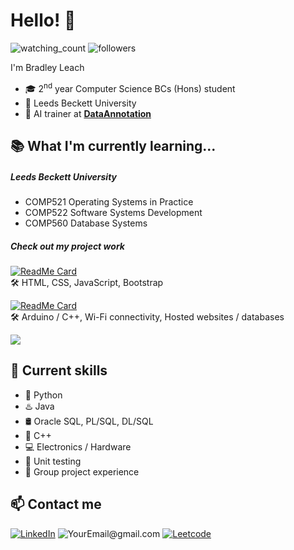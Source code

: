 <h1>Hello! 👋</h1>

<img src="https://komarev.com/ghpvc/?username=BradRL&color=lightgray" alt="watching_count" /> <img alt="followers" src="https://img.shields.io/github/followers/BradRL?label=Followers&style=social"><br>

I'm Bradley Leach
- 🎓 2<sup>nd</sup> year Computer Science BCs (Hons) student
- 📌 Leeds Beckett University
- 💼 AI trainer at <a href="https://www.dataannotation.tech/about?" target="_blank"><B>DataAnnotation</B></a>

<h2>📚 What I'm currently learning...</h2>
<h5>Leeds Beckett University</h5>

- COMP521 Operating Systems in Practice
- COMP522 Software Systems Development
- COMP560 Database Systems

<h5>Check out my project work</h5>

[![ReadMe Card](https://github-readme-stats.vercel.app/api/pin/?username=BradRL&repo=PersonalWebsite)](https://github.com/BradRL/PersonalWebsite)
<br>🛠️ HTML, CSS, JavaScript, Bootstrap

[![ReadMe Card](https://github-readme-stats.vercel.app/api/pin/?username=BradRL&repo=PlantPal)](https://github.com/BradRL/PlantPal)
<br>🛠️ Arduino / C++, Wi-Fi connectivity, Hosted websites / databases

<img src="https://github-readme-stats.vercel.app/api/top-langs/?username=voyager19878"/>

<h2>🧠 Current skills</h2>

- 🐍 Python
- ♨️ Java
- 🛢️ Oracle SQL, PL/SQL, DL/SQL
- 👾 C++ 
- 💻 Electronics / Hardware
- 🚧 Unit testing
- 🤝 Group project experience

<h2>📫 Contact me</h2>

<a href="https://www.linkedin.com/in/bradley-leach-6b5155255/">![LinkedIn](https://img.shields.io/badge/LinkedIn-blue?style=for-the-badge&logo=linkedin)</a> <a>![YourEmail@gmail.com](https://img.shields.io/badge/Gmail-red?style=for-the-badge&logo=gmail&logoColor=ffffff)</a> <a href="https://leetcode.com/u/BradRL/">![Leetcode](
https://img.shields.io/badge/Leetcode-black?style=for-the-badge&logo=leetcode)</a>

